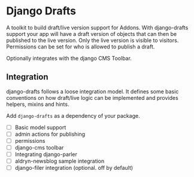 # Django Drafts

A toolkit to build draft/live version support for Addons.
With django-drafts support your app will have a draft version of
objects that can then be published to the live version. Only the live
version is visible to visitors. Permissions can be set for who is
allowed to publish a draft.

Optionally integrates with the django CMS Toolbar.

## Integration

django-drafts follows a loose integration model. It defines some basic
conventions on how draft/live logic can be implemented and provides
helpers, mixins and hints.

Add ``django-drafts`` as a dependency of your package.

- [ ] Basic model support
- [ ] admin actions for publishing
- [ ] permissions
- [ ] django-cms toolbar
- [ ] Integrating django-parler
- [ ] aldryn-newsblog sample integration
- [ ] django-filer integration (optional. off by default)
